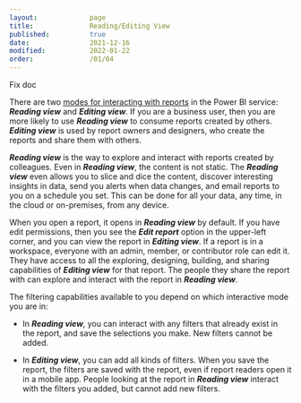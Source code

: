 ```yaml
---
layout:             page
title:              Reading/Editing View
published:          true
date:               2021-12-16
modified:           2022-01-22
order:              /01/04
---
```


<todo>Fix doc</todo>

There are two [modes for interacting with reports](https://docs.microsoft.com/en-us/power-bi/create-reports/service-interact-with-a-report-in-editing-view) in the Power BI service: ***Reading view*** and ***Editing view***. If you are a business user, then you are more likely to use ***Reading view*** to consume reports created by others. ***Editing view*** is used by report owners and designers, who create the reports and share them with others.   

***Reading view*** is the way to explore and interact with reports created by colleagues. Even in ***Reading view***, the content is not static. The ***Reading view*** even allows you to slice and dice the content, discover interesting insights in data, send you alerts when data changes, and email reports to you on a schedule you set. This can be done for all your data, any time, in the cloud or on-premises, from any device.  

When you open a report, it opens in ***Reading view*** by default. If you have edit permissions, then you see the ***Edit report*** option in the upper-left corner, and you can view the report in ***Editing view***. If a report is in a workspace, everyone with an admin, member, or contributor role can edit it. They have access to all the exploring, designing, building, and sharing capabilities of ***Editing view*** for that report. The people they share the report with can explore and interact with the report in ***Reading view***.  

The filtering capabilities available to you depend on which interactive mode you are in:
- In ***Reading view***, you can interact with any filters that already exist in the report, and save the selections you make. New filters cannot be added.  

- In ***Editing view***, you can add all kinds of filters. When you save the report, the filters are saved with the report, even if report readers open it in a mobile app. People looking at the report in ***Reading view*** interact with the filters you added, but cannot add new filters.
